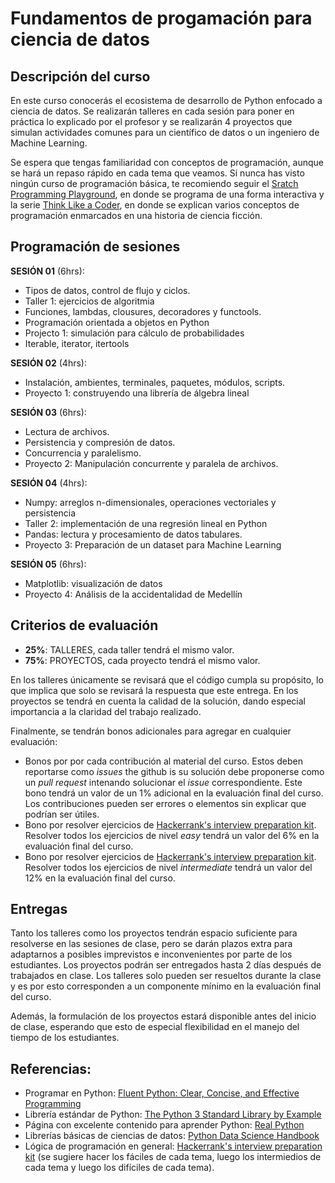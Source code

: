 # Fundamentos de progamación para ciencia de datos

## Descripción del curso

En este curso conocerás el ecosistema de desarrollo de Python enfocado a ciencia de datos. Se realizarán talleres en cada sesión para poner en práctica lo explicado por el profesor y se realizarán 4 proyectos que simulan actividades comunes para un científico de datos o un ingeniero de Machine Learning.

Se espera que tengas familiaridad con conceptos de programación, aunque se hará un repaso rápido en cada tema que veamos. Si nunca has visto ningún curso de programación básica, te recomiendo seguir el [Sratch Programming Playground](https://inventwithscratch.com/book/), en donde se programa de una forma interactiva y la serie [Think Like a Coder](https://www.youtube.com/playlist?list=PLJicmE8fK0EgogMqDYMgcADT1j5b911or), en donde se explican varios conceptos de programación enmarcados en una historia de ciencia ficción. 

## Programación de sesiones

**SESIÓN 01** (6hrs):
  - Tipos de datos, control de flujo y ciclos.
  - Taller 1: ejercicios de algoritmia
  - Funciones, lambdas, clousures, decoradores y functools.
  - Programación orientada a objetos en Python
  - Projecto 1: simulación para cálculo de probabilidades
  - Iterable, iterator, itertools
  
**SESIÓN 02** (4hrs):
  - Instalación, ambientes, terminales, paquetes, módulos, scripts.
  - Proyecto 1: construyendo una librería de álgebra lineal

**SESIÓN 03** (6hrs):
  - Lectura de archivos.
  - Persistencia y compresión de datos.
  - Concurrencia y paralelismo.
  - Proyecto 2: Manipulación concurrente y paralela de archivos.
  
**SESIÓN 04** (4hrs):
  - Numpy: arreglos n-dimensionales, operaciones vectoriales y persistencia
  - Taller 2: implementación de una regresión lineal en Python
  - Pandas: lectura y procesamiento de datos tabulares.
  - Proyecto 3: Preparación de un dataset para Machine Learning
  
**SESIÓN 05** (6hrs):
  - Matplotlib: visualización de datos 
  - Proyecto 4: Análisis de la accidentalidad de Medellín

## Criterios de evaluación

- **25%**: TALLERES, cada taller tendrá el mismo valor.
- **75%**: PROYECTOS, cada proyecto tendrá el mismo valor.

En los talleres únicamente se revisará que el código cumpla su propósito, lo que implica que solo se revisará la respuesta que este entrega. En los proyectos se tendrá en cuenta la calidad de la solución, dando especial importancia a la claridad del trabajo realizado.

Finalmente, se tendrán bonos adicionales para agregar en cualquier evaluación:

- Bonos por por cada contribución al material del curso. Estos deben reportarse como *issues*  the github is su solución debe proponerse como un *pull request* intenando solucionar el *issue*  correspondiente. Este bono tendrá un valor de un 1% adicional en la evaluación final del curso. Los contribuciones pueden ser errores o elementos sin explicar que podrían ser útiles.
- Bono por resolver ejercicios de [Hackerrank's interview preparation kit](https://www.hackerrank.com/interview/interview-preparation-kit). Resolver todos los ejercicios de nivel *easy* tendrá un valor del 6% en la evaluación final del curso.
- Bono por resolver ejercicios de [Hackerrank's interview preparation kit](https://www.hackerrank.com/interview/interview-preparation-kit). Resolver todos los ejercicios de nivel *intermediate*  tendrá un valor del 12% en la evaluación final del curso.

## Entregas

Tanto los talleres como los proyectos tendrán espacio suficiente para resolverse en las sesiones de clase, pero se darán plazos extra para adaptarnos a posibles imprevistos e inconvenientes por parte de los estudiantes. Los proyectos podrán ser entregados hasta 2 días después de trabajados en clase. Los talleres solo pueden ser resueltos durante la clase y es por esto corresponden a un componente mínimo en la evaluación final del curso.

Además, la formulación de los proyectos estará disponible antes del inicio de clase, esperando que esto de especial flexibilidad en el manejo del tiempo de los estudiantes.

## Referencias:
- Programar en Python: [Fluent Python: Clear, Concise, and Effective Programming](https://www.amazon.com/Fluent-Python-Concise-Effective-Programming/dp/1491946008/ref=pd_bxgy_img_3/139-6103944-8306009?_encoding=UTF8&pd_rd_i=1491946008&pd_rd_r=68fa3836-cfa5-48e7-a573-dc837d1faf10&pd_rd_w=ajpng&pd_rd_wg=jljLn&pf_rd_p=4e3f7fc3-00c8-46a6-a4db-8457e6319578&pf_rd_r=B3EBWN4RVD9V4CM8EF88&psc=1&refRID=B3EBWN4RVD9V4CM8EF88)
- Librería estándar de Python: [The Python 3 Standard Library by Example](https://www.amazon.com/Python-Standard-Library-Example-Developers/dp/0134291050/ref=pd_lpo_14_t_0/139-6103944-8306009?_encoding=UTF8&pd_rd_i=0134291050&pd_rd_r=aa5b71e8-17d2-487e-994f-ed88e19ceb0c&pd_rd_w=9p0cS&pd_rd_wg=y2QUS&pf_rd_p=7b36d496-f366-4631-94d3-61b87b52511b&pf_rd_r=WVDQSM5SPV06PXS4ZJY2&psc=1&refRID=WVDQSM5SPV06PXS4ZJY2)
- Página con excelente contenido para aprender Python: [Real Python](https://realpython.com/)
- Librerías básicas de ciencias de datos: [Python Data Science Handbook](https://jakevdp.github.io/PythonDataScienceHandbook/)
- Lógica de programación en general: [Hackerrank's interview preparation kit](https://www.hackerrank.com/interview/interview-preparation-kit) (se sugiere hacer los fáciles de cada tema, luego los intermiedios de cada tema y luego los difíciles de cada tema). 
